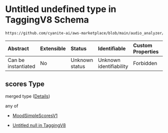 # Untitled undefined type in TaggingV8 Schema

```txt
https://github.com/cyanite-ai/aws-marketplace/blob/main/audio_analyzer/schemes/marketplace_v1/schema/TaggingV8.schema.json#/$defs/MoodSimpleV1/properties/scores
```



| Abstract            | Extensible | Status         | Identifiable            | Custom Properties | Additional Properties | Access Restrictions | Defined In                                                                     |
| :------------------ | :--------- | :------------- | :---------------------- | :---------------- | :-------------------- | :------------------ | :----------------------------------------------------------------------------- |
| Can be instantiated | No         | Unknown status | Unknown identifiability | Forbidden         | Allowed               | none                | [TaggingV8.schema.json\*](../out/TaggingV8.schema.json "open original schema") |

## scores Type

merged type ([Details](taggingv8-defs-moodsimplev1-properties-scores.md))

any of

* [MoodSimpleScoresV1](taggingv8-defs-moodsimplescoresv1.md "check type definition")

* [Untitled null in TaggingV8](taggingv8-defs-moodsimplev1-properties-scores-anyof-1.md "check type definition")
